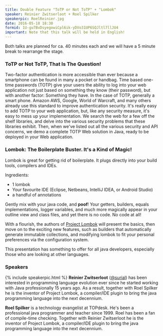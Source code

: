 ```yaml
---
title: Double Feature "ToTP or Not ToTP" + "Lombok" 
speaker: Reinier Zwitserloot + Roel Spilker
speakerpic: RoelReinier.jpg
date: 2016-05-18 18:30
formid: 1U-gu7BvDsyegowiCpl6ik-yDVo31UP6SQJltl7llJU4
important: Note that this talk will be held in English!
---
```


Both talks are planned for ca. 40 minutes each and we will have a 5 minute break to rearrange the stage.

### ToTP or Not ToTP, That Is The Question!

Two-factor authentication is more accessible than ever because a smartphone can be found in many a pocket or handbag. Time based one-time passwords (TOTP) give your users the ability to log into your web application not just based on something they know (their password), but with another factor: Something they have. In the case of TOTP, generally a smart phone. Amazon AWS, Google, World of Warcraft, and many others already use this standard to improve authentication security.
It's really easy to add TOTP to your web application, but, like any security measure, it's easy to mess up your implementation. We search the web for a few off the shelf libraries, and delve into the various security problems that these libraries exhibit.
Then, when we've listed out all the various security and API concerns, we demo a complete TOTP Web solution in Java, ready to be deployed in your Web application. 

### Lombok: The Boilerplate Buster. It's a Kind of Magic!

Lombok is great for getting rid of boilerplate. It plugs directly into your build tools, compilers and IDEs.
 
Ingredients:
 
* 1 lombok
* Your favourite IDE (Eclipse, Netbeans, IntelliJ IDEA, or Android Studio)
* a handful of annotations
 
Gently mix with your java code, and __poof__! Your getters, builders, equals implementations, logger variables, and much more magically appear in your outline view and class files, and yet there is no code. No code at all!
 
With a flourish, the authors of [Project Lombok](https://projectlombok.org) will present the basics, then move on to the exciting new features, such as builders that automatically generate immutable collections, and modifying lombok to fit your personal preferences via the configuration system.
 
This presentation has something to offer for all java developers, especially those who are looking at other languages.

### Speakers

{% include speakerpic.html %}
__Reinier Zwitserloot__ ([@surial](https://twitter.com/surial)) has been interested in programming language evolution ever since he started working with Java professionally 15 years ago. As a result, together with Roel Spilker he is the inventor of Project Lombok, a compiler/IDE plugin to bring the java programming language into the next decennium.
                        
__Roel Spilker__ is a technology evangelist at TOPdesk. He's been a professional java programmer and teacher since 1999. Roel has been a fan of compile-time checking. Together with Reinier Zwitserloot he is the inventor of Project Lombok, a compiler/IDE plugin to bring the java programming language into the next decennium. 